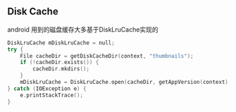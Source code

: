 ## Disk Cache
android 用到的磁盘缓存大多基于DiskLruCache实现的
```C++
DiskLruCache mDiskLruCache = null;
try {
	File cacheDir = getDiskCacheDir(context, "thumbnails");
	if (!cacheDir.exists()) {
		cacheDir.mkdirs();
	}
	mDiskLruCache = DiskLruCache.open(cacheDir, getAppVersion(context), 1, 10 * 1024 * 1024);
} catch (IOException e) {
	e.printStackTrace();
}
```

